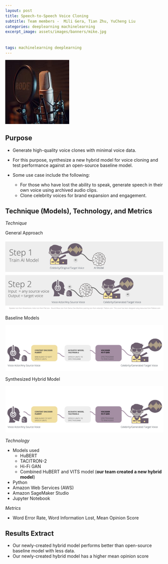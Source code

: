 ```yaml
---
layout: post
title: Speech-to-Speech Voice Cloning
subtitle: Team members -  Mili Gera, Tian Zhu, YuCheng Liu
categories: deeplearning machinelearning
excerpt_image: assets/images/banners/mike.jpg


tags: machinelearning deeplearning 
---
```

![mike](/assets/images/banners/mike.jpg) 

## Purpose

 



- Generate high-quality voice clones with minimal voice data.
  
- For this purpose, synthesize a new hybrid model for voice cloning and test performance against an open-source baseline model.
  
- Some use case include the following: 
   - For those who have lost the ability to speak, generate speech in their own voice using archived audio clips.  
   - Clone celebrity voices for brand expansion and engagement.
  
## Technique (Models), Technology, and Metrics

*Technique*

General Approach  

![General Approach](/assets/images/banners/voice_tech.jpg) 

Baseline Models


![Baseline Models](/assets/images/banners/voice_baseline.jpg) 

Synthesized Hybrid Model

![Baseline Models](/assets/images/banners/voice_baseline.jpg) 

*Technology*
- Models used
  - HuBERT
  - TACITRON-2
  - Hi-Fi GAN
  - Combined HuBERT and VITS model (**our team created a new hybrid model**)
- Python
- Amazon Web Services (AWS)
- Amazon SageMaker Studio
- Jupyter Notebook

*Metrics*  
- Word Error Rate, Word Information Lost, Mean Opinion Score
  
## Results Extract

- Our newly-created hybrid model performs better than open-source baseline model with less data.
- Our newly-created hybrid model has a higher mean opinion score

